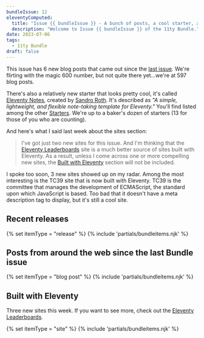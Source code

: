 ```yaml
---
bundleIssue: 12
eleventyComputed:
  title: "Issue {{ bundleIssue }} - A bunch of posts, a cool starter, and some new sites showed up"
  description: "Welcome to Issue {{ bundleIssue }} of the 11ty Bundle."
date: 2023-07-06
tags:
  - 11ty Bundle
draft: false
---
```


This issue has 6 new blog posts that came out since the [last issue](/blog/11ty-bundle-{{bundleIssue-1}}/). We're flirting with the magic 600 number, but not quite there yet...we're at 597 blog posts.

There's also a relatively new starter that looks pretty cool, it's called [Eleventy Notes](https://eleventy-notes.sandroroth.com/), created by [Sandro Roth](https://github.com/rothsandro). It's described as _"A simple, lightweight, and flexible note-taking template for Eleventy."_ You'll find listed among the other [Starters](/starters/). We're up to a baker's dozen of starters (13 for those of you who are counting).

And here's what I said last week about the sites section:

> I've got just two new sites for this issue. And I'm thinking that the [Eleventy Leaderboards](https://www.11ty.dev/speedlify/) site is a much better source of sites built with Eleventy. As a result, unless I come across one or more compelling new sites, the [Built with Eleventy](#sites) section will not be included.

I spoke too soon, 3 new sites showed up on my radar. Among the most interesting is the TC39 site that is now built with Eleventy. TC39 is the committee that manages the development of ECMAScript, the standard upon which JavaScript is based. Too bad that it doesn't have a meta description tag to display, but it's still a cool site.

<div id="releases"></div>

## Recent releases

{% set itemType = "release" %}
{% include 'partials/bundleitems.njk' %}

## Posts from around the web since the last Bundle issue

{% set itemType = "blog post" %}
{% include 'partials/bundleitems.njk' %}

<div id="sites"></div>

## Built with Eleventy

Three new sites this week. If you want to see more, check out the [Eleventy Leaderboards](https://www.11ty.dev/speedlify/).

{% set itemType = "site" %}
{% include 'partials/bundleitems.njk' %}
